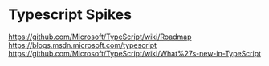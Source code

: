 # Typescript Spikes

https://github.com/Microsoft/TypeScript/wiki/Roadmap
https://blogs.msdn.microsoft.com/typescript
https://github.com/Microsoft/TypeScript/wiki/What%27s-new-in-TypeScript
